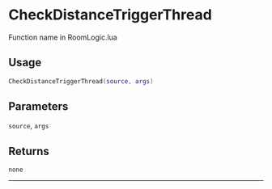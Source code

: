 # CheckDistanceTriggerThread
Function name in RoomLogic.lua
## Usage
```lua
CheckDistanceTriggerThread(source, args)
```
## Parameters
`source`, `args`
## Returns
`none`

---